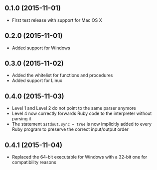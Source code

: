 ## 0.1.0 (2015-11-01)
* First test release with support for Mac OS X

## 0.2.0 (2015-11-01)
* Added support for Windows

## 0.3.0 (2015-11-02)
* Added the whitelist for functions and procedures
* Added support for Linux

## 0.4.0 (2015-11-03)
* Level 1 and Level 2 do not point to the same parser anymore
* Level 4 now correctly forwards Ruby code to the interpreter without parsing it
* The statement `$stdout.sync = true` is now implicitly added to every Ruby program to preserve the correct input/output order

## 0.4.1 (2015-11-04)
* Replaced the 64-bit executable for Windows with a 32-bit one for compatibility reasons
